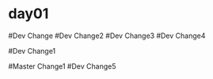 # day01
#Dev Change
#Dev Change2
#Dev Change3
#Dev Change4

#Dev Change1

#Master Change1
#Dev Change5
